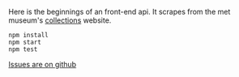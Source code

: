 Here is the beginnings of an front-end api. It scrapes from the met museum's [collections][1] website.

    npm install
    npm start
    npm test

[Issues are on github][2]

[1]: http://www.metmuseum.org/collections/
[2]: http://github.com/jedahan/collections-api/issues